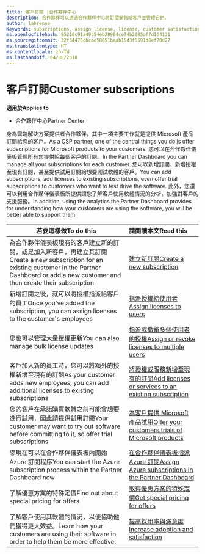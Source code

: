 ```yaml
---
title: 客戶訂閱 |合作夥伴中心
description: 合作夥伴可以透過合作夥伴中心將訂閱銷售給客戶並管理它們。
author: labrenne
Keywords: subscriptions, assign license, license, customer satisfaction, Azure subscriptions
ms.openlocfilehash: 95210c91a49c54eb28984ce74b2685af7d164131
ms.sourcegitcommit: 32f34476cbcae58651baab15d3f5591d6ef70d27
ms.translationtype: HT
ms.contentlocale: zh-TW
ms.lasthandoff: 04/08/2018
---
```

# <a name="customer-subscriptions"></a><span data-ttu-id="7fc2b-103">客戶訂閱</span><span class="sxs-lookup"><span data-stu-id="7fc2b-103">Customer subscriptions</span></span>

**<span data-ttu-id="7fc2b-104">適用於</span><span class="sxs-lookup"><span data-stu-id="7fc2b-104">Applies to</span></span>**

-  <span data-ttu-id="7fc2b-105">合作夥伴中心</span><span class="sxs-lookup"><span data-stu-id="7fc2b-105">Partner Center</span></span>

<span data-ttu-id="7fc2b-106">身為雲端解決方案提供者合作夥伴，其中一項主要工作就是提供 Microsoft 產品訂閱給您的客戶。</span><span class="sxs-lookup"><span data-stu-id="7fc2b-106">As a CSP partner, one of the central things you do is offer subscriptions for Microsoft products to your customers.</span></span> <span data-ttu-id="7fc2b-107">您可以在合作夥伴儀表板管理所有您提供給每個客戶的訂閱。</span><span class="sxs-lookup"><span data-stu-id="7fc2b-107">In the Partner Dashboard you can manage all your subscriptions for each customer.</span></span> <span data-ttu-id="7fc2b-108">您可以新增訂閱、新增授權至現有訂閱，甚至提供試用訂閱給想要測試軟體的客戶。</span><span class="sxs-lookup"><span data-stu-id="7fc2b-108">You can add subscriptions, add licenses to existing subscriptions, even offer trial subscriptions to customers who want to test drive the software.</span></span> <span data-ttu-id="7fc2b-109">此外，您還可以利用合作夥伴儀表板所提供讓您了解客戶使用軟體情況的分析，加強對客戶的支援服務。</span><span class="sxs-lookup"><span data-stu-id="7fc2b-109">In addition, using the analytics the Partner Dashboard provides for understanding how your customers are using the software, you will be better able to support them.</span></span>

|**<span data-ttu-id="7fc2b-110">若要這樣做</span><span class="sxs-lookup"><span data-stu-id="7fc2b-110">To do this</span></span>**   |**<span data-ttu-id="7fc2b-111">請閱讀本文</span><span class="sxs-lookup"><span data-stu-id="7fc2b-111">Read this</span></span>**   |
|----------------------|:----------------------|
|<span data-ttu-id="7fc2b-112">為合作夥伴儀表板現有的客戶建立新的訂閱，或是加入新客戶，再建立其訂閱</span><span class="sxs-lookup"><span data-stu-id="7fc2b-112">Create a new subscription for an existing customer in the Partner Dashboard or add a new customer and then create their subscription</span></span>|[<span data-ttu-id="7fc2b-113">建立新訂閱</span><span class="sxs-lookup"><span data-stu-id="7fc2b-113">Create a new subscription</span></span>](create-a-new-subscription.md)|
|<span data-ttu-id="7fc2b-114">新增訂閱之後，就可以將授權指派給客戶的員工</span><span class="sxs-lookup"><span data-stu-id="7fc2b-114">Once you've added the subscription, you can assign licenses to the customer's employees</span></span>  |[<span data-ttu-id="7fc2b-115">指派授權給使用者</span><span class="sxs-lookup"><span data-stu-id="7fc2b-115">Assign licenses to users</span></span>](assign-licenses-to-users.md)|
|<span data-ttu-id="7fc2b-116">您也可以管理大量授權更新</span><span class="sxs-lookup"><span data-stu-id="7fc2b-116">You can also manage bulk license updates</span></span>   |[<span data-ttu-id="7fc2b-117">指派或撤銷多個使用者的授權</span><span class="sxs-lookup"><span data-stu-id="7fc2b-117">Assign or revoke licenses to multiple users</span></span>](bulk-license-provisioning-for-multiple-users.md)|
|<span data-ttu-id="7fc2b-118">客戶加入新的員工時，您可以將額外的授權新增至現有的訂閱</span><span class="sxs-lookup"><span data-stu-id="7fc2b-118">As your customer adds new employees, you can add additional licenses to existing subscriptions</span></span>   |[<span data-ttu-id="7fc2b-119">將授權或服務新增至現有的訂閱</span><span class="sxs-lookup"><span data-stu-id="7fc2b-119">Add licenses or services to an existing subscription</span></span>](add-licenses-or-services-to-an-existing-subscription.md)|
|<span data-ttu-id="7fc2b-120">您的客戶在承諾購買軟體之前可能會想要進行試用，因此請提供試用訂閱</span><span class="sxs-lookup"><span data-stu-id="7fc2b-120">Your customer may want to try out software before committing to it, so offer trial subscriptions</span></span>    |[<span data-ttu-id="7fc2b-121">為客戶提供 Microsoft 產品試用</span><span class="sxs-lookup"><span data-stu-id="7fc2b-121">Offer your customers trials of Microsoft products</span></span>](offer-your-customers-trials-of-microsoft-products.md)|
|<span data-ttu-id="7fc2b-122">您現在可以在合作夥伴儀表板內開始 Azure 訂閱程序</span><span class="sxs-lookup"><span data-stu-id="7fc2b-122">You can start the Azure subscription process within the Partner Dashboard now</span></span>   |[<span data-ttu-id="7fc2b-123">在合作夥伴儀表板指派 Azure 訂閱</span><span class="sxs-lookup"><span data-stu-id="7fc2b-123">Assign Azure subscriptions in the Partner Dashboard</span></span>](assign-azure-subscriptions.md)|
|<span data-ttu-id="7fc2b-124">了解優惠方案的特殊定價</span><span class="sxs-lookup"><span data-stu-id="7fc2b-124">Find out about special pricing for offers</span></span>   |[<span data-ttu-id="7fc2b-125">取得優惠方案的特殊定價</span><span class="sxs-lookup"><span data-stu-id="7fc2b-125">Get special pricing for offers</span></span>](get-special-pricing-for-offers.md)|
|<span data-ttu-id="7fc2b-126">了解客戶使用其軟體的情況，以便協助他們獲得更大效益。</span><span class="sxs-lookup"><span data-stu-id="7fc2b-126">Learn how your customers are using their software in order to help them be more effective.</span></span>   | [<span data-ttu-id="7fc2b-127">提高採用率與滿意度</span><span class="sxs-lookup"><span data-stu-id="7fc2b-127">Increase adoption and satisfaction</span></span>](increasing-adoption-and-satisfaction.md)   | 

































 

 



